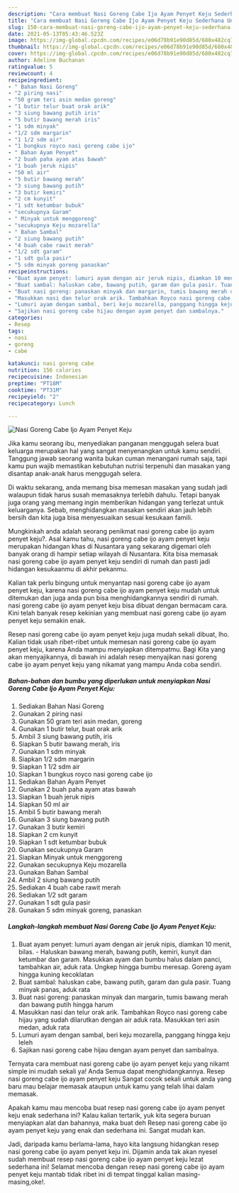```yaml
---
description: "Cara membuat Nasi Goreng Cabe Ijo Ayam Penyet Keju Sederhana Untuk Jualan"
title: "Cara membuat Nasi Goreng Cabe Ijo Ayam Penyet Keju Sederhana Untuk Jualan"
slug: 150-cara-membuat-nasi-goreng-cabe-ijo-ayam-penyet-keju-sederhana-untuk-jualan
date: 2021-05-13T05:43:46.523Z
image: https://img-global.cpcdn.com/recipes/e06d78b91e90d85d/680x482cq70/nasi-goreng-cabe-ijo-ayam-penyet-keju-foto-resep-utama.jpg
thumbnail: https://img-global.cpcdn.com/recipes/e06d78b91e90d85d/680x482cq70/nasi-goreng-cabe-ijo-ayam-penyet-keju-foto-resep-utama.jpg
cover: https://img-global.cpcdn.com/recipes/e06d78b91e90d85d/680x482cq70/nasi-goreng-cabe-ijo-ayam-penyet-keju-foto-resep-utama.jpg
author: Adeline Buchanan
ratingvalue: 5
reviewcount: 4
recipeingredient:
- " Bahan Nasi Goreng"
- "2 piring nasi"
- "50 gram teri asin medan goreng"
- "1 butir telur buat orak arik"
- "3 siung bawang putih iris"
- "5 butir bawang merah iris"
- "1 sdm minyak"
- "1/2 sdm margarin"
- "1 1/2 sdm air"
- "1 bungkus royco nasi goreng cabe ijo"
- " Bahan Ayam Penyet"
- "2 buah paha ayam atas bawah"
- "1 buah jeruk nipis"
- "50 ml air"
- "5 butir bawang merah"
- "3 siung bawang putih"
- "3 butir kemiri"
- "2 cm kunyit"
- "1 sdt ketumbar bubuk"
- "secukupnya Garam"
- " Minyak untuk menggoreng"
- "secukupnya Keju mozarella"
- " Bahan Sambal"
- "2 siung bawang putih"
- "4 buah cabe rawit merah"
- "1/2 sdt garam"
- "1 sdt gula pasir"
- "5 sdm minyak goreng panaskan"
recipeinstructions:
- "Buat ayam penyet: lumuri ayam dengan air jeruk nipis, diamkan 10 menit, bilas.  Haluskan bawang merah, bawang putih, kemiri, kunyit dan ketumbar dan garam. Masukkan ayam dan bumbu halus dalam panci, tambahkan air, aduk rata. Ungkep hingga bumbu meresap. Goreng ayam hingga kuning kecoklatan"
- "Buat sambal: haluskan cabe, bawang putih, garam dan gula pasir. Tuang minyak panas, aduk rata"
- "Buat nasi goreng: panaskan minyak dan margarin, tumis bawang merah dan bawang putih hingga harum"
- "Masukkan nasi dan telur orak arik. Tambahkan Royco nasi goreng cabe hijau yang sudah dilarutkan dengan air aduk rata. Masukkan teri asin medan, aduk rata"
- "Lumuri ayam dengan sambal, beri keju mozarella, panggang hingga keju leleh"
- "Sajikan nasi goreng cabe hijau dengan ayam penyet dan sambalnya."
categories:
- Resep
tags:
- nasi
- goreng
- cabe

katakunci: nasi goreng cabe 
nutrition: 156 calories
recipecuisine: Indonesian
preptime: "PT18M"
cooktime: "PT31M"
recipeyield: "2"
recipecategory: Lunch

---
```



![Nasi Goreng Cabe Ijo Ayam Penyet Keju](https://img-global.cpcdn.com/recipes/e06d78b91e90d85d/680x482cq70/nasi-goreng-cabe-ijo-ayam-penyet-keju-foto-resep-utama.jpg)

Jika kamu seorang ibu, menyediakan panganan menggugah selera buat keluarga merupakan hal yang sangat menyenangkan untuk kamu sendiri. Tanggung jawab seorang  wanita bukan cuman menangani rumah saja, tapi kamu pun wajib memastikan kebutuhan nutrisi terpenuhi dan masakan yang disantap anak-anak harus menggugah selera.

Di waktu  sekarang, anda memang bisa memesan masakan yang sudah jadi walaupun tidak harus susah memasaknya terlebih dahulu. Tetapi banyak juga orang yang memang ingin memberikan hidangan yang terlezat untuk keluarganya. Sebab, menghidangkan masakan sendiri akan jauh lebih bersih dan kita juga bisa menyesuaikan sesuai kesukaan famili. 



Mungkinkah anda adalah seorang penikmat nasi goreng cabe ijo ayam penyet keju?. Asal kamu tahu, nasi goreng cabe ijo ayam penyet keju merupakan hidangan khas di Nusantara yang sekarang digemari oleh banyak orang di hampir setiap wilayah di Nusantara. Kita bisa memasak nasi goreng cabe ijo ayam penyet keju sendiri di rumah dan pasti jadi hidangan kesukaanmu di akhir pekanmu.

Kalian tak perlu bingung untuk menyantap nasi goreng cabe ijo ayam penyet keju, karena nasi goreng cabe ijo ayam penyet keju mudah untuk ditemukan dan juga anda pun bisa menghidangkannya sendiri di rumah. nasi goreng cabe ijo ayam penyet keju bisa dibuat dengan bermacam cara. Kini telah banyak resep kekinian yang membuat nasi goreng cabe ijo ayam penyet keju semakin enak.

Resep nasi goreng cabe ijo ayam penyet keju juga mudah sekali dibuat, lho. Kalian tidak usah ribet-ribet untuk memesan nasi goreng cabe ijo ayam penyet keju, karena Anda mampu menyiapkan ditempatmu. Bagi Kita yang akan menyajikannya, di bawah ini adalah resep menyajikan nasi goreng cabe ijo ayam penyet keju yang nikamat yang mampu Anda coba sendiri.

<!--inarticleads1-->

##### Bahan-bahan dan bumbu yang diperlukan untuk menyiapkan Nasi Goreng Cabe Ijo Ayam Penyet Keju:

1. Sediakan  Bahan Nasi Goreng
1. Gunakan 2 piring nasi
1. Gunakan 50 gram teri asin medan, goreng
1. Gunakan 1 butir telur, buat orak arik
1. Ambil 3 siung bawang putih, iris
1. Siapkan 5 butir bawang merah, iris
1. Gunakan 1 sdm minyak
1. Siapkan 1/2 sdm margarin
1. Siapkan 1 1/2 sdm air
1. Siapkan 1 bungkus royco nasi goreng cabe ijo
1. Sediakan  Bahan Ayam Penyet
1. Gunakan 2 buah paha ayam atas bawah
1. Siapkan 1 buah jeruk nipis
1. Siapkan 50 ml air
1. Ambil 5 butir bawang merah
1. Gunakan 3 siung bawang putih
1. Gunakan 3 butir kemiri
1. Siapkan 2 cm kunyit
1. Siapkan 1 sdt ketumbar bubuk
1. Gunakan secukupnya Garam
1. Siapkan  Minyak untuk menggoreng
1. Gunakan secukupnya Keju mozarella
1. Gunakan  Bahan Sambal
1. Ambil 2 siung bawang putih
1. Sediakan 4 buah cabe rawit merah
1. Sediakan 1/2 sdt garam
1. Gunakan 1 sdt gula pasir
1. Gunakan 5 sdm minyak goreng, panaskan




<!--inarticleads2-->

##### Langkah-langkah membuat Nasi Goreng Cabe Ijo Ayam Penyet Keju:

1. Buat ayam penyet: lumuri ayam dengan air jeruk nipis, diamkan 10 menit, bilas.  - Haluskan bawang merah, bawang putih, kemiri, kunyit dan ketumbar dan garam. Masukkan ayam dan bumbu halus dalam panci, tambahkan air, aduk rata. Ungkep hingga bumbu meresap. Goreng ayam hingga kuning kecoklatan
1. Buat sambal: haluskan cabe, bawang putih, garam dan gula pasir. Tuang minyak panas, aduk rata
1. Buat nasi goreng: panaskan minyak dan margarin, tumis bawang merah dan bawang putih hingga harum
1. Masukkan nasi dan telur orak arik. Tambahkan Royco nasi goreng cabe hijau yang sudah dilarutkan dengan air aduk rata. Masukkan teri asin medan, aduk rata
1. Lumuri ayam dengan sambal, beri keju mozarella, panggang hingga keju leleh
1. Sajikan nasi goreng cabe hijau dengan ayam penyet dan sambalnya.




Ternyata cara membuat nasi goreng cabe ijo ayam penyet keju yang nikamt simple ini mudah sekali ya! Anda Semua dapat menghidangkannya. Resep nasi goreng cabe ijo ayam penyet keju Sangat cocok sekali untuk anda yang baru mau belajar memasak ataupun untuk kamu yang telah lihai dalam memasak.

Apakah kamu mau mencoba buat resep nasi goreng cabe ijo ayam penyet keju enak sederhana ini? Kalau kalian tertarik, yuk kita segera buruan menyiapkan alat dan bahannya, maka buat deh Resep nasi goreng cabe ijo ayam penyet keju yang enak dan sederhana ini. Sangat mudah kan. 

Jadi, daripada kamu berlama-lama, hayo kita langsung hidangkan resep nasi goreng cabe ijo ayam penyet keju ini. Dijamin anda tak akan nyesel sudah membuat resep nasi goreng cabe ijo ayam penyet keju lezat sederhana ini! Selamat mencoba dengan resep nasi goreng cabe ijo ayam penyet keju mantab tidak ribet ini di tempat tinggal kalian masing-masing,oke!.

